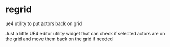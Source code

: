 # regrid
ue4 utility to put actors back on grid

Just a little UE4 editor utility widget that can check if selected actors are on the grid and move them back on the grid if needed
